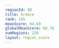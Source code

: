 ```yaml
---
regionId: 80
title: Greece
rank: 145
meanScore: 64.69
globalMeanScore: 68.78
numRegions: 220
layout: region_score
---
```

